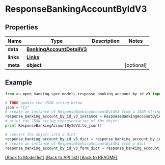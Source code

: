# ResponseBankingAccountByIdV3


## Properties

Name | Type | Description | Notes
------------ | ------------- | ------------- | -------------
**data** | [**BankingAccountDetailV3**](BankingAccountDetailV3.md) |  | 
**links** | [**Links**](Links.md) |  | 
**meta** | **object** |  | [optional] 

## Example

```python
from au_open_banking_spec.models.response_banking_account_by_id_v3 import ResponseBankingAccountByIdV3

# TODO update the JSON string below
json = "{}"
# create an instance of ResponseBankingAccountByIdV3 from a JSON string
response_banking_account_by_id_v3_instance = ResponseBankingAccountByIdV3.from_json(json)
# print the JSON string representation of the object
print ResponseBankingAccountByIdV3.to_json()

# convert the object into a dict
response_banking_account_by_id_v3_dict = response_banking_account_by_id_v3_instance.to_dict()
# create an instance of ResponseBankingAccountByIdV3 from a dict
response_banking_account_by_id_v3_form_dict = response_banking_account_by_id_v3.from_dict(response_banking_account_by_id_v3_dict)
```
[[Back to Model list]](../README.md#documentation-for-models) [[Back to API list]](../README.md#documentation-for-api-endpoints) [[Back to README]](../README.md)


